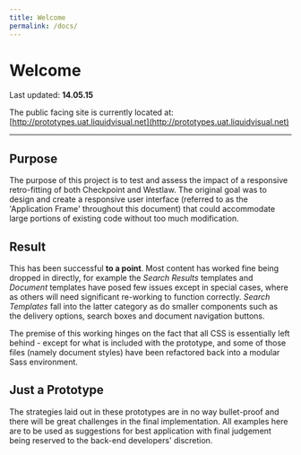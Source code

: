 ```yaml
---
title: Welcome
permalink: /docs/
---
```


# Welcome

Last updated: **14.05.15**

The public facing site is currently located at:
[http://prototypes.uat.liquidvisual.net](http://prototypes.uat.liquidvisual.net)

---

## Purpose

The purpose of this project is to test and assess the impact of a responsive retro-fitting of both Checkpoint and Westlaw. The original goal was to design and create a responsive user interface (referred to as the 'Application Frame' throughout this document) that could accommodate large portions of existing code without too much modification.

## Result

This has been successful **to a point**. Most content has worked fine being dropped in directly, for example the *Search Results* templates and *Document* templates have posed few issues except in special cases, where as others will need significant re-working to function correctly. *Search Templates* fall into the latter category as do smaller components such as the delivery options, search boxes and document navigation buttons.

The premise of this working hinges on the fact that all CSS is essentially left behind - except for what is included with the prototype, and some of those files (namely document styles) have been refactored back into a modular Sass environment.

## Just a Prototype

The strategies laid out in these prototypes are in no way bullet-proof and there will be great challenges in the final implementation. All examples here are to be used as suggestions for best application with final judgement being reserved to the back-end developers' discretion.
